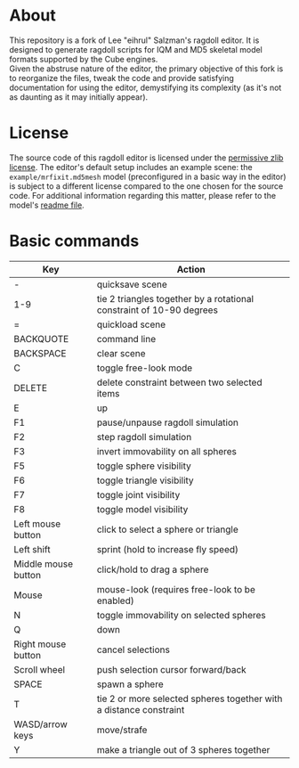 # About
This repository is a fork of Lee "eihrul" Salzman's ragdoll editor. It is designed to generate ragdoll scripts for IQM and MD5 skeletal model formats supported by the Cube engines.  
Given the abstruse nature of the editor, the primary objective of this fork is to reorganize the files, tweak the code and provide satisfying documentation for using the editor, demystifying its complexity (as it's not as daunting as it may initially appear).

# License
The source code of this ragdoll editor is licensed under the [permissive zlib license](./LICENSE.md).
The editor's default setup includes an example scene: the `example/mrfixit.md5mesh` model (preconfigured in a basic way in the editor) is subject to a different license compared to the one chosen for the source code.
For additional information regarding this matter, please refer to the model's [readme file](./example/mrfixit_readme.txt).

# Basic commands
| Key                  | Action                 |
| ---------------------|------------------------|
| -                    | quicksave scene
| 1-9                  | tie 2 triangles together by a rotational constraint of 10-90 degrees
| =                    | quickload scene
| BACKQUOTE            | command line
| BACKSPACE            | clear scene
| C                    | toggle free-look mode
| DELETE               | delete constraint between two selected items
| E                    | up
| F1                   | pause/unpause ragdoll simulation
| F2                   | step ragdoll simulation
| F3                   | invert immovability on all spheres
| F5                   | toggle sphere visibility
| F6                   | toggle triangle visibility
| F7                   | toggle joint visibility
| F8                   | toggle model visibility
| Left mouse button    | click to select a sphere or triangle
| Left shift           | sprint (hold to increase fly speed)
| Middle mouse button  | click/hold to drag a sphere
| Mouse                | mouse-look (requires free-look to be enabled)
| N                    | toggle immovability on selected spheres
| Q                    | down
| Right mouse button   | cancel selections
| Scroll wheel         | push selection cursor forward/back
| SPACE                | spawn a sphere
| T                    | tie 2 or more selected spheres together with a distance constraint
| WASD/arrow keys      | move/strafe
| Y                    | make a triangle out of 3 spheres together
